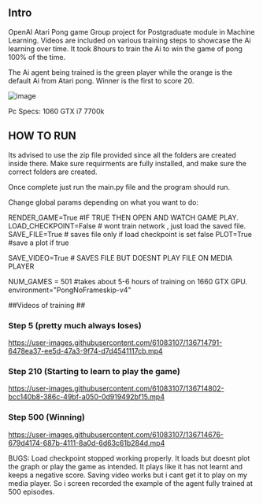 ## Intro ##
OpenAI Atari Pong game Group project for Postgraduate module in Machine Learning. 
Videos are included on various training steps to showcase the Ai learning over time. It took 8hours to train the Ai to win the game of pong 100% of the time. 

The Ai agent being trained is the green player while the orange is the default Ai from Atari pong.
Winner is the first to score 20.

![image](https://user-images.githubusercontent.com/61083107/136714763-23ab2b7c-5c54-4fa0-aa6f-670eb242534b.png)


Pc Specs:
1060 GTX
i7 7700k 

## HOW TO RUN ##

Its advised to use the zip file provided since all the folders are created inside there.
Make sure requirments are fully installed, and make sure the correct folders are created.

Once complete just run the main.py file and the program should run.

Change global params depending on what you want to do:

RENDER_GAME=True #IF TRUE THEN OPEN AND WATCH GAME PLAY.
LOAD_CHECKPOINT=False # wont train network , just load the saved file.
SAVE_FILE=True # saves file only if load checkpoint is set false
PLOT=True #save a plot if true

SAVE_VIDEO=True # SAVES FILE BUT DOESNT PLAY FILE ON MEDIA PLAYER

NUM_GAMES = 501 #takes about 5-6 hours of training on 1660 GTX GPU.
environment="PongNoFrameskip-v4"

##Videos of training ##

### Step 5 (pretty much always loses) ###
https://user-images.githubusercontent.com/61083107/136714791-6478ea37-ee5d-47a3-9f74-d7d4541117cb.mp4


### Step 210 (Starting to learn to play the game) ###
https://user-images.githubusercontent.com/61083107/136714802-bcc140b8-386c-49bf-a050-0d919492bf15.mp4


### Step 500 (Winning) ###
https://user-images.githubusercontent.com/61083107/136714676-679d4174-687b-4111-8a0d-6d63c61b284d.mp4


BUGS:
Load checkpoint stopped working properly. It loads but doesnt plot the graph or play the game as intended. It plays like it has not learnt and keeps a negative score.
Saving video works but i cant get it to play on my media player. So i screen recorded the example of the agent fully trained at 500 episodes.
